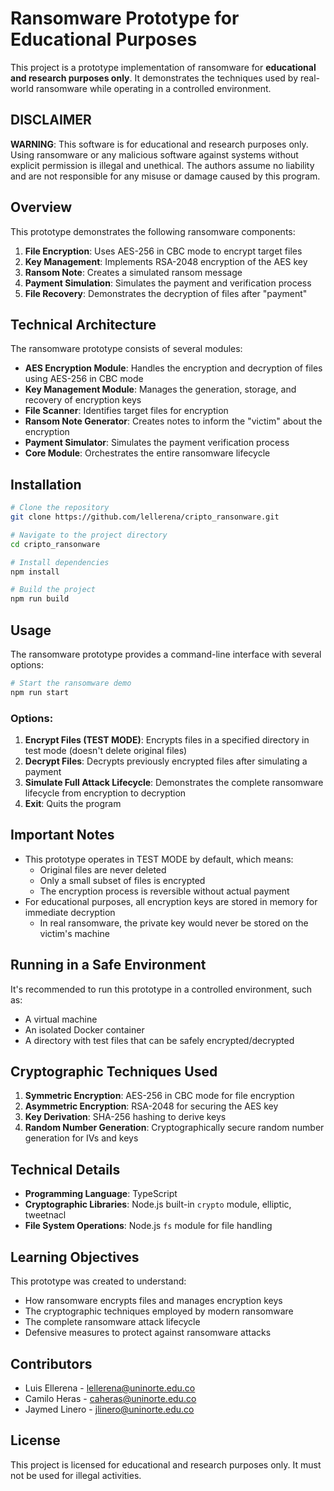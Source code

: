 # Ransomware Prototype for Educational Purposes

This project is a prototype implementation of ransomware for **educational and research purposes only**. It demonstrates the techniques used by real-world ransomware while operating in a controlled environment.

## DISCLAIMER

**WARNING**: This software is for educational and research purposes only. Using ransomware or any malicious software against systems without explicit permission is illegal and unethical. The authors assume no liability and are not responsible for any misuse or damage caused by this program.

## Overview

This prototype demonstrates the following ransomware components:

1. **File Encryption**: Uses AES-256 in CBC mode to encrypt target files
2. **Key Management**: Implements RSA-2048 encryption of the AES key
3. **Ransom Note**: Creates a simulated ransom message
4. **Payment Simulation**: Simulates the payment and verification process
5. **File Recovery**: Demonstrates the decryption of files after "payment"

## Technical Architecture

The ransomware prototype consists of several modules:

-   **AES Encryption Module**: Handles the encryption and decryption of files using AES-256 in CBC mode
-   **Key Management Module**: Manages the generation, storage, and recovery of encryption keys
-   **File Scanner**: Identifies target files for encryption
-   **Ransom Note Generator**: Creates notes to inform the "victim" about the encryption
-   **Payment Simulator**: Simulates the payment verification process
-   **Core Module**: Orchestrates the entire ransomware lifecycle

## Installation

```bash
# Clone the repository
git clone https://github.com/lellerena/cripto_ransonware.git

# Navigate to the project directory
cd cripto_ransonware

# Install dependencies
npm install

# Build the project
npm run build
```

## Usage

The ransomware prototype provides a command-line interface with several options:

```bash
# Start the ransomware demo
npm run start
```

### Options:

1. **Encrypt Files (TEST MODE)**: Encrypts files in a specified directory in test mode (doesn't delete original files)
2. **Decrypt Files**: Decrypts previously encrypted files after simulating a payment
3. **Simulate Full Attack Lifecycle**: Demonstrates the complete ransomware lifecycle from encryption to decryption
4. **Exit**: Quits the program

## Important Notes

-   This prototype operates in TEST MODE by default, which means:
    -   Original files are never deleted
    -   Only a small subset of files is encrypted
    -   The encryption process is reversible without actual payment
-   For educational purposes, all encryption keys are stored in memory for immediate decryption
    -   In real ransomware, the private key would never be stored on the victim's machine

## Running in a Safe Environment

It's recommended to run this prototype in a controlled environment, such as:

-   A virtual machine
-   An isolated Docker container
-   A directory with test files that can be safely encrypted/decrypted

## Cryptographic Techniques Used

1. **Symmetric Encryption**: AES-256 in CBC mode for file encryption
2. **Asymmetric Encryption**: RSA-2048 for securing the AES key
3. **Key Derivation**: SHA-256 hashing to derive keys
4. **Random Number Generation**: Cryptographically secure random number generation for IVs and keys

## Technical Details

-   **Programming Language**: TypeScript
-   **Cryptographic Libraries**: Node.js built-in `crypto` module, elliptic, tweetnacl
-   **File System Operations**: Node.js `fs` module for file handling

## Learning Objectives

This prototype was created to understand:

-   How ransomware encrypts files and manages encryption keys
-   The cryptographic techniques employed by modern ransomware
-   The complete ransomware attack lifecycle
-   Defensive measures to protect against ransomware attacks

## Contributors

-   Luis Ellerena - lellerena@uninorte.edu.co
-   Camilo Heras - caheras@uninorte.edu.co
-   Jaymed Linero - jlinero@uninorte.edu.co

## License

This project is licensed for educational and research purposes only. It must not be used for illegal activities.
